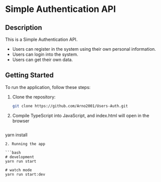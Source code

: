 # Simple Authentication API

## Description
This is a Simple Authentication API.
- Users can register in the system using their own personal information.
- Users can login into the system.
- Users can get their own data.

## Getting Started

To run the application, follow these steps:

1. Clone the repository:

    ```bash or other terminal
    git clone https://github.com/Arno2001/Users-Auth.git
    ```
2. Compile TypeScript into JavaScript, and index.html will open in the browser

   ```bash
  yarn install
  ```
2. Running the app

  ```bash
  # development
  yarn run start

  # watch mode
  yarn run start:dev
  ```
